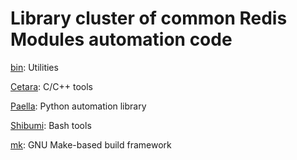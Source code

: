 # Library cluster of common Redis Modules automation code

[bin](docs/bin.md): Utilities

[Cetara](cetara/README.md): C/C++ tools

[Paella](paella/README.md): Python automation library

[Shibumi](shibumi/README.md): Bash tools

[mk](mk/README.md): GNU Make-based build framework
